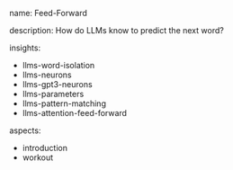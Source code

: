 name: Feed-Forward

description: How do LLMs know to predict the next word?

insights:
  - llms-word-isolation
  - llms-neurons
  - llms-gpt3-neurons
  - llms-parameters
  - llms-pattern-matching
  - llms-attention-feed-forward

aspects:
  - introduction
  - workout
